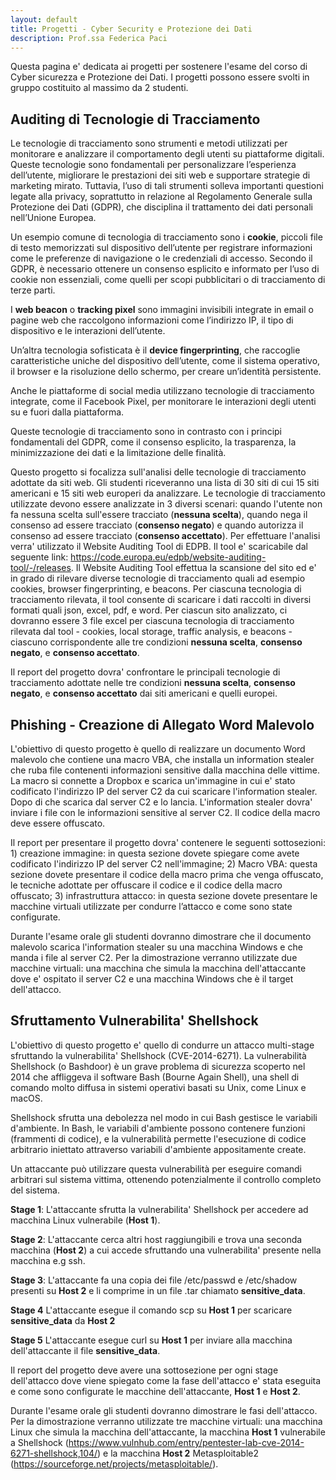 ```yaml
---
layout: default
title: Progetti - Cyber Security e Protezione dei Dati
description: Prof.ssa Federica Paci
---
```

Questa pagina e' dedicata ai progetti per sostenere l'esame del corso di Cyber sicurezza e Protezione dei Dati. I progetti possono essere svolti in gruppo costituito al massimo da 2 studenti.

## Auditing di Tecnologie di Tracciamento 
Le tecnologie di tracciamento sono strumenti e metodi utilizzati per monitorare e analizzare il comportamento degli utenti su piattaforme digitali. Queste tecnologie sono fondamentali per personalizzare l’esperienza dell’utente, migliorare le prestazioni dei siti web e supportare strategie di marketing mirato. Tuttavia, l’uso di tali strumenti solleva importanti questioni legate alla privacy, soprattutto in relazione al Regolamento Generale sulla Protezione dei Dati (GDPR), che disciplina il trattamento dei dati personali nell’Unione Europea.

Un esempio comune di tecnologia di tracciamento sono i **cookie**, piccoli file di testo memorizzati sul dispositivo dell’utente per registrare informazioni come le preferenze di navigazione o le credenziali di accesso. Secondo il GDPR, è necessario ottenere un consenso esplicito e informato per l’uso di cookie non essenziali, come quelli per scopi pubblicitari o di tracciamento di terze parti. 

I **web beacon** o **tracking pixel** sono immagini invisibili integrate in email o pagine web che raccolgono informazioni come l’indirizzo IP, il tipo di dispositivo e le interazioni dell’utente.  

Un’altra tecnologia sofisticata è il **device fingerprinting**, che raccoglie caratteristiche uniche del dispositivo dell’utente, come il sistema operativo, il browser e la risoluzione dello schermo, per creare un’identità persistente. 

Anche le piattaforme di social media utilizzano tecnologie di tracciamento integrate, come il Facebook Pixel, per monitorare le interazioni degli utenti su e fuori dalla piattaforma. 

Queste tecnologie di tracciamento sono in contrasto con i principi fondamentali del GDPR, come il consenso esplicito, la trasparenza, la minimizzazione dei dati e la limitazione delle finalità. 

Questo progetto si focalizza sull'analisi delle tecnologie di tracciamento adottate da siti web. Gli studenti riceveranno una lista di 30 siti di cui 15 siti americani e 15 siti web europeri da analizzare. Le tecnologie di tracciamento utilizzate devono essere analizzate in 3 diversi scenari: quando l'utente non fa nessuna scelta sull'essere tracciato (**nessuna scelta**), quando nega il consenso ad essere tracciato (**consenso negato**) e quando autorizza il consenso ad essere tracciato (**consenso accettato**). Per effettuare l'analisi verra' utilizzato il Website Auditing Tool di EDPB. Il tool e' scaricabile dal seguente link: https://code.europa.eu/edpb/website-auditing-tool/-/releases. Il Website Auditing Tool effettua la scansione del sito ed e' in grado di rilevare diverse tecnologie di tracciamento quali ad esempio cookies, browser fingerprinting, e beacons. Per ciascuna tecnologia di tracciamento rilevata, il tool consente di scaricare i dati raccolti in diversi formati quali json, excel, pdf, e word. Per ciascun sito analizzato, ci dovranno essere 3 file excel per ciascuna tecnologia di tracciamento rilevata dal tool - cookies, local storage, traffic analysis, e beacons - ciascuno corrispondente alle tre condizioni **nessuna scelta**, **consenso negato**, e **consenso accettato**.

Il report del progetto dovra' confrontare le principali tecnologie di tracciamento adottate nelle tre condizioni **nessuna scelta**, **consenso negato**, e **consenso accettato** dai siti americani e quelli europei. 

## Phishing - Creazione di Allegato Word Malevolo

L'obiettivo di questo progetto è quello di realizzare un documento Word malevolo che contiene una macro VBA, che installa un information stealer che ruba file contenenti informazioni sensitive dalla macchina delle vittime. La macro si connette a Dropbox e scarica un'immagine in cui e' stato codificato l'indirizzo IP del server C2 da cui scaricare l'information stealer. Dopo di che scarica dal server C2 e lo lancia. L'information stealer dovra' inviare i file con le informazioni sensitive al server C2. Il codice della macro deve essere offuscato. 

Il report per presentare il progetto dovra' contenere le seguenti sottosezioni: 1) creazione immagine: in questa sezione dovete spiegare come avete codificato l'indirizzo IP del server C2 nell'immagine; 2) Macro VBA: questa sezione dovete presentare il codice della macro prima che venga offuscato, le tecniche adottate per offuscare il codice e il codice della macro offuscato; 3) infrastruttura attacco: in questa sezione dovete presentare le macchine virtuali utilizzate per condurre l’attacco e come sono state configurate. 

Durante l'esame orale gli studenti dovranno dimostrare che il documento malevolo scarica l'information stealer su una macchina Windows e che manda i file al server C2. Per la dimostrazione verranno utilizzate due macchine virtuali: una macchina che simula la macchina dell'attaccante dove e' ospitato il server C2 e una macchina Windows che è il target dell'attacco.

## Sfruttamento Vulnerabilita' Shellshock

L'obiettivo di questo progetto e' quello di condurre un attacco multi-stage sfruttando la vulnerabilita' Shellshock (CVE-2014-6271). La vulnerabilità Shellshock (o Bashdoor) è un grave problema di sicurezza scoperto nel 2014 che affliggeva il software Bash (Bourne Again Shell), una shell di comando molto diffusa in sistemi operativi basati su Unix, come Linux e macOS. 

Shellshock sfrutta una debolezza nel modo in cui Bash gestisce le variabili d'ambiente. In Bash, le variabili d'ambiente possono contenere funzioni (frammenti di codice), e la vulnerabilità permette l'esecuzione di codice arbitrario iniettato attraverso variabili d'ambiente appositamente create.

Un attaccante può utilizzare questa vulnerabilità per eseguire comandi arbitrari sul sistema vittima, ottenendo potenzialmente il controllo completo del sistema.

**Stage 1**: L'attaccante sfrutta la vulnerabilita' Shellshock per accedere ad macchina Linux vulnerabile (**Host 1**). 

**Stage 2**:  L'attaccante cerca altri host raggiungibili e trova una seconda macchina (**Host 2**) a cui accede sfruttando una vulnerabilita' presente nella macchina e.g ssh.

**Stage 3**: L'attaccante fa una copia dei file /etc/passwd e /etc/shadow presenti su **Host 2**  e li comprime in un file .tar chiamato **sensitive_data**.

**Stage 4** L'attaccante esegue il comando scp su **Host 1** per scaricare **sensitive_data** da **Host 2**

**Stage 5** L'attaccante esegue curl su **Host 1** per inviare alla macchina dell'attaccante il file **sensitive_data**.

Il report del progetto deve avere una sottosezione per ogni stage dell'attacco dove viene spiegato come la fase dell'attacco e' stata eseguita e come sono configurate le macchine dell'attaccante, **Host 1** e **Host 2**.

Durante l'esame orale gli studenti dovranno dimostrare le fasi dell'attacco. Per la dimostrazione verranno utilizzate tre macchine virtuali: una macchina Linux che simula la macchina dell'attaccante, la macchina **Host 1** vulnerabile a Shellshock (https://www.vulnhub.com/entry/pentester-lab-cve-2014-6271-shellshock,104/) e la macchina **Host 2** Metasploitable2 (https://sourceforge.net/projects/metasploitable/).



